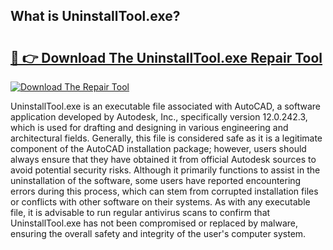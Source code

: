 ## What is UninstallTool.exe? 

# <h2><a href="https://exedetect.com/download.php?UninstallTool.exe">🔗 👉 Download The UninstallTool.exe Repair Tool</a></h2>

[![Download The Repair Tool](https://exedetect.com/download-button.jpg)](https://exedetect.com/download.php?UninstallTool.exe)

UninstallTool.exe is an executable file associated with AutoCAD, a software application developed by Autodesk, Inc., specifically version 12.0.242.3, which is used for drafting and designing in various engineering and architectural fields. Generally, this file is considered safe as it is a legitimate component of the AutoCAD installation package; however, users should always ensure that they have obtained it from official Autodesk sources to avoid potential security risks. Although it primarily functions to assist in the uninstallation of the software, some users have reported encountering errors during this process, which can stem from corrupted installation files or conflicts with other software on their systems. As with any executable file, it is advisable to run regular antivirus scans to confirm that UninstallTool.exe has not been compromised or replaced by malware, ensuring the overall safety and integrity of the user's computer system.